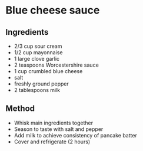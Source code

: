 # Blue cheese sauce

## Ingredients

- 2/3 cup sour cream
- 1/2 cup mayonnaise
- 1 large clove garlic
- 2 teaspoons Worcestershire sauce
- 1 cup crumbled blue cheese
- salt
- freshly ground pepper
- 2 tablespoons milk

## Method

- Whisk main ingredients together
- Season to taste with salt and pepper
- Add milk to achieve consistency of pancake batter
- Cover and refrigerate (2 hours)